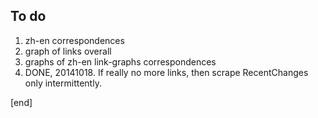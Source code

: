 ## To do

 1. zh-en correspondences
 1. graph of links overall
 1. graphs of zh-en link-graphs correspondences
 1. DONE, 20141018. If really no more links, then scrape RecentChanges only intermittently.

[end]

